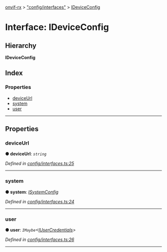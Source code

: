 [onvif-rx](../README.md) > ["config/interfaces"](../modules/_config_interfaces_.md) > [IDeviceConfig](../interfaces/_config_interfaces_.ideviceconfig.md)

# Interface: IDeviceConfig

## Hierarchy

**IDeviceConfig**

## Index

### Properties

* [deviceUrl](_config_interfaces_.ideviceconfig.md#deviceurl)
* [system](_config_interfaces_.ideviceconfig.md#system)
* [user](_config_interfaces_.ideviceconfig.md#user)

---

## Properties

<a id="deviceurl"></a>

###  deviceUrl

**● deviceUrl**: *`string`*

*Defined in [config/interfaces.ts:25](https://github.com/patrickmichalina/onvif-rx/blob/3ab1739/src/config/interfaces.ts#L25)*

___
<a id="system"></a>

###  system

**● system**: *[ISystemConfig](_config_interfaces_.isystemconfig.md)*

*Defined in [config/interfaces.ts:24](https://github.com/patrickmichalina/onvif-rx/blob/3ab1739/src/config/interfaces.ts#L24)*

___
<a id="user"></a>

###  user

**● user**: *`IMaybe`<[IUserCredentials](_config_interfaces_.iusercredentials.md)>*

*Defined in [config/interfaces.ts:26](https://github.com/patrickmichalina/onvif-rx/blob/3ab1739/src/config/interfaces.ts#L26)*

___

